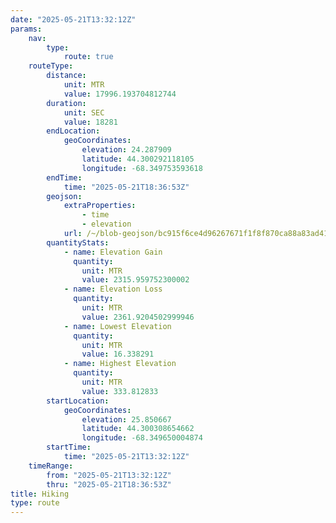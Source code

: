 ```yaml
---
date: "2025-05-21T13:32:12Z"
params:
    nav:
        type:
            route: true
    routeType:
        distance:
            unit: MTR
            value: 17996.193704812744
        duration:
            unit: SEC
            value: 18281
        endLocation:
            geoCoordinates:
                elevation: 24.287909
                latitude: 44.300292118105
                longitude: -68.349753593618
        endTime:
            time: "2025-05-21T18:36:53Z"
        geojson:
            extraProperties:
                - time
                - elevation
            url: /~/blob-geojson/bc915f6ce4d96267671f1f8f870ca88a83ad41e01d7f863fbcf59026fd513a8d/geojson.json
        quantityStats:
            - name: Elevation Gain
              quantity:
                unit: MTR
                value: 2315.959752300002
            - name: Elevation Loss
              quantity:
                unit: MTR
                value: 2361.9204502999946
            - name: Lowest Elevation
              quantity:
                unit: MTR
                value: 16.338291
            - name: Highest Elevation
              quantity:
                unit: MTR
                value: 333.812833
        startLocation:
            geoCoordinates:
                elevation: 25.850667
                latitude: 44.300308654662
                longitude: -68.349650004874
        startTime:
            time: "2025-05-21T13:32:12Z"
    timeRange:
        from: "2025-05-21T13:32:12Z"
        thru: "2025-05-21T18:36:53Z"
title: Hiking
type: route
---
```

